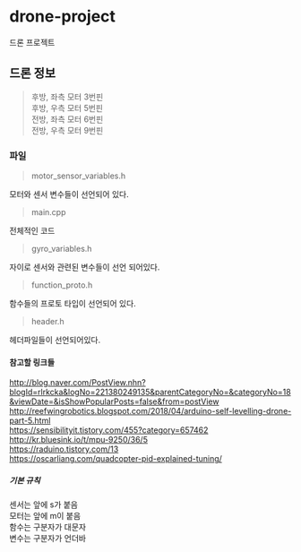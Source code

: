 # drone-project

드론 프로젝트

## 드론 정보
 
>    후방, 좌측 모터 3번핀    
>    후방, 우측 모터 5번핀    
>    전방, 좌측 모터 6번핀    
>    전방, 우측 모터 9번핀  

### 파일

> motor_sensor_variables.h  

모터와 센서 변수들이 선언되어 있다.  

> main.cpp  

전체적인 코드  

> gyro_variables.h  

자이로 센서와 관련된 변수들이 선언 되어있다.

> function_proto.h  

함수들의 프로토 타입이 선언되어 있다.

> header.h  

헤더파일들이 선언되어있다.

#### 참고할 링크들

 http://blog.naver.com/PostView.nhn?blogId=rlrkcka&logNo=221380249135&parentCategoryNo=&categoryNo=18&viewDate=&isShowPopularPosts=false&from=postView  
 http://reefwingrobotics.blogspot.com/2018/04/arduino-self-levelling-drone-part-5.html  
 https://sensibilityit.tistory.com/455?category=657462  
 http://kr.bluesink.io/t/mpu-9250/36/5    
 https://raduino.tistory.com/13  
 https://oscarliang.com/quadcopter-pid-explained-tuning/
 
 ##### 기본 규칙
 
센서는 앞에 s가 붙음  
모터는 앞에 m이 붙음  
함수는 구분자가 대문자  
변수는 구분자가 언더바  

